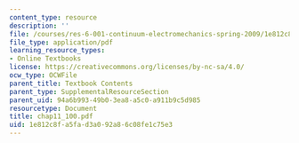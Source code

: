 ```yaml
---
content_type: resource
description: ''
file: /courses/res-6-001-continuum-electromechanics-spring-2009/1e812c8fa5fad3a092a86c08fe1c75e3_chap11_100.pdf
file_type: application/pdf
learning_resource_types:
- Online Textbooks
license: https://creativecommons.org/licenses/by-nc-sa/4.0/
ocw_type: OCWFile
parent_title: Textbook Contents
parent_type: SupplementalResourceSection
parent_uid: 94a6b993-49b0-3ea8-a5c0-a911b9c5d985
resourcetype: Document
title: chap11_100.pdf
uid: 1e812c8f-a5fa-d3a0-92a8-6c08fe1c75e3
---
```

